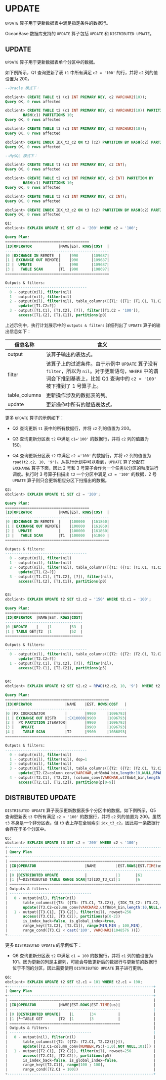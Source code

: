 # UPDATE

`UPDATE` 算子用于更新数据表中满足指定条件的数据行。

OceanBase 数据库支持的 `UPDATE` 算子包括 `UPDATE` 和 `DISTRIBUTED UPDATE`。

## UPDATE

`UPDATE` 算子用于更新数据表单个分区中的数据。

如下例所示，Q1 查询更新了表 `t1` 中所有满足 `c2 = '100'` 的行，并将 `c2` 列的值设置为 200。

```sql
--Oracle 模式下：

obclient> CREATE TABLE t1 (c1 INT PRIMARY KEY, c2 VARCHAR2(10));
Query OK, 0 rows affected 

obclient> CREATE TABLE t2 (c1 INT PRIMARY KEY, c2 VARCHAR2(10)) PARTITION BY 
        HASH(c1) PARTITIONS 10;
Query OK, 0 rows affected 

obclient> CREATE TABLE t3 (c1 INT PRIMARY KEY, c2 VARCHAR2(10));
Query OK, 0 rows affected 

obclient> CREATE INDEX IDX_t3_c2 ON t3 (c2) PARTITION BY HASH(c2) PARTITIONS 3;
Query OK, 0 rows affected

--MySQL 模式下：

obclient> CREATE TABLE t1 (c1 INT PRIMARY KEY, c2 INT);
Query OK, 0 rows affected 

obclient> CREATE TABLE t2 (c1 INT PRIMARY KEY, c2 INT) PARTITION BY 
        HASH(c1) PARTITIONS 10;
Query OK, 0 rows affected 

obclient> CREATE TABLE t3 (c1 INT PRIMARY KEY, c2 INT);
Query OK, 0 rows affected 

obclient> CREATE INDEX IDX_t3_c2 ON t3 (c2) PARTITION BY HASH(c2) PARTITIONS 3;
Query OK, 0 rows affected 

Q1: 
obclient> EXPLAIN UPDATE t1 SET c2 = '200' WHERE c2 = '100';

Query Plan:
======================================
|ID|OPERATOR            |NAME|EST. ROWS|COST  |
-----------------------------------------------
|0 |EXCHANGE IN REMOTE  |    |990      |109687|
|1 | EXCHANGE OUT REMOTE|    |990      |109687|
|2 |  UPDATE            |    |990      |109687|
|3 |   TABLE SCAN       |T1  |990      |108697|
===============================================

Outputs & filters:
-------------------------------------
  0 - output(nil), filter(nil)
  1 - output(nil), filter(nil)
  2 - output(nil), filter(nil), table_columns([{T1: ({T1: (T1.C1, T1.C2)})}]),
      update([T1.C2=?])
  3 - output([T1.C1], [T1.C2], [?]), filter([T1.C2 = '100']),
      access([T1.C2], [T1.C1]), partitions(p0)
```

上述示例中，执行计划展示中的 `outputs & filters` 详细列出了 `UPDATE` 算子的输出信息如下：

|   **信息名称**    |                                                **含义**                                                       |
|---------------|-------------------------------------------------------------------------------------------------------------------|
| output        | 该算子输出的表达式。                                                                                                        |
| filter        | 该算子上的过滤条件。由于示例中 `UPDATE` 算子没有 `filter`，所以为 `nil`。对于更新语句，`WHERE` 中的谓词会下推到基表上，比如 Q1 查询中的 `c2 = '100'` 被下推到了 1 号算子上。 |
| table_columns | 更新操作涉及的数据表的列。                                                                                                     |
| update        | 更新操作中所有的赋值表达式。                                                                                                    |

更多 `UPDATE` 算子的示例如下：

* Q2 查询更新 `t1` 表中的所有数据行，并将 `c2` 列的值置为 200。

* Q3 查询更新分区表 `t2` 中满足 `c1='100'` 的数据行，并将 `c2` 列的值置为 150。

* Q4 查询更新分区表 `t2` 中满足 `c2 ='100'` 的数据行，并将 `c2` 列的值置为 `rpad(t2.c2, 10, '9')`。从执行计划中可以看到，`UPDATE` 算子分配在 `EXCHANGE` 算子下面，因此 2 号和 3 号算子会作为一个任务以分区的粒度进行调度。执行时 3 号算子扫描出 `t2` 一个分区中满足 `c2 = '100'` 的数据，2 号 `UPDATE` 算子则只会更新相应分区下扫描出的数据。

```sql
Q2: 
obclient> EXPLAIN UPDATE t1 SET c2 = '200';

Query Plan:
======================================
|ID|OPERATOR            |NAME|EST. ROWS|COST  |
-----------------------------------------------
|0 |EXCHANGE IN REMOTE  |    |100000   |161860|
|1 | EXCHANGE OUT REMOTE|    |100000   |161860|
|2 |  UPDATE            |    |100000   |161860|
|3 |   TABLE SCAN       |T1  |100000   |61860 |
===============================================

Outputs & filters:
-------------------------------------
  0 - output(nil), filter(nil)
  1 - output(nil), filter(nil)
  2 - output(nil), filter(nil), table_columns([{T1: ({T1: (T1.C1, T1.C2)})}]),
      update([T1.C2=?])
  3 - output([T1.C1], [T1.C2], [?]), filter(nil),
      access([T1.C2], [T1.C1]), partitions(p0)

     
Q3: 
obclient> EXPLAIN UPDATE t2 SET t2.c2 = '150' WHERE t2.c1 = '100';

Query Plan:
===================================
|ID|OPERATOR  |NAME|EST. ROWS|COST|
-----------------------------------
|0 |UPDATE    |    |1        |53  |
|1 | TABLE GET|T2  |1        |52  |
===================================

Outputs & filters:
-------------------------------------
  0 - output(nil), filter(nil), table_columns([{T2: ({T2: (T2.C1, T2.C2)})}]),
      update([T2.C2=?])
  1 - output([T2.C1], [T2.C2], [?]), filter(nil),
      access([T2.C1], [T2.C2]), partitions(p5)
      

Q4: 
obclient> EXPLAIN UPDATE t2 SET t2.c2 = RPAD(t2.c2, 10, '9')  WHERE t2.c2 = '100';

Query Plan:
===============================================
|ID|OPERATOR               |NAME    |EST. ROWS|COST   |
-------------------------------------------------------
|0 |PX COORDINATOR         |        |9900     |1096793|
|1 | EXCHANGE OUT DISTR    |:EX10000|9900     |1096793|
|2 |  PX PARTITION ITERATOR|        |9900     |1096793|
|3 |   UPDATE              |        |9900     |1096793|
|4 |    TABLE SCAN         |T2      |9900     |1086893|
=======================================================

Outputs & filters:
-------------------------------------
  0 - output(nil), filter(nil)
  1 - output(nil), filter(nil), dop=1
  2 - output(nil), filter(nil)
  3 - output(nil), filter(nil), table_columns([{T2: ({T2: (T2.C1, T2.C2)})}]),
      update([T2.C2=column_conv(VARCHAR,utf8mb4_bin,length:10,NULL,RPAD(T2.C2, 10, ?))])
  4 - output([T2.C1], [T2.C2], [column_conv(VARCHAR,utf8mb4_bin,length:10,NULL,RPAD(T2.C2, 10, ?))]), filter([T2.C2 = '100']),
      access([T2.C1], [T2.C2]), partitions(p[0-9])
```

## DISTRIBUTED UPDATE

`DISTRIBUTED UPDATE` 算子表示更新数据表多个分区中的数据。如下例所示，Q5 查询更新表 `t3` 中所有满足 `c2 < '100'` 的数据行，并将 `c2` 列的值置为 200。虽然 `t3` 本身是一个非分区表，但 `t3` 表上存在全局索引 `idx_t3_c2`，因此每一条数据行会存在于多个分区中。

```sql
Q5: 
obclient> EXPLAIN UPDATE t3 SET c2 = '200' WHERE c2 < '100';
+--------------------------------------------------------------------------------------------------------+
| Query Plan                                                                                             |
+--------------------------------------------------------------------------------------------------------+
| =======================================================================                                |
| |ID|OPERATOR                      |NAME         |EST.ROWS|EST.TIME(us)|                                |
| -----------------------------------------------------------------------                                |
| |0 |DISTRIBUTED UPDATE            |             |1       |61          |                                |
| |1 |└─DISTRIBUTED TABLE RANGE SCAN|T3(IDX_T3_C2)|1       |6           |                                |
| =======================================================================                                |
| Outputs & filters:                                                                                     |
| -------------------------------------                                                                  |
|   0 - output(nil), filter(nil)                                                                         |
|       table_columns([{T3: ({T3: (T3.C1, T3.C2)}, {IDX_T3_C2: (T3.C2, T3.C1)})}]),                      |
|       update([T3.C2=column_conv(VARCHAR2,utf8mb4_bin,length:10,NULL,cast('200', VARCHAR2(1048576 )))]) |
|   1 - output([T3.C1], [T3.C2]), filter(nil), rowset=256                                                |
|       access([T3.C1], [T3.C2]), partitions(p[0-2])                                                     |
|       is_index_back=false, is_global_index=true,                                                       |
|       range_key([T3.C2], [T3.C1]), range(MIN,MIN ; 100,MIN),                                           |
|       range_cond([T3.C2 < cast('100', VARCHAR2(1048576 ))])                                            |
+--------------------------------------------------------------------------------------------------------+
```

更多 `DISTRIBUTED UPDATE` 的示例如下：

* Q6 查询更新分区表 `t2` 中满足 `c1 = 100` 的数据行，并将 `c1` 列的值设置为 101。因为更新的列是主键列，可能会导致更新后的数据行与更新前的数据行位于不同的分区，因此需要使用 `DISTRIBUTED UPDATE` 算子进行更新。

```sql
Q6: 
obclient> EXPLAIN UPDATE t2 SET t2.c1 = 101 WHERE t2.c1 = 100;
+------------------------------------------------------------------+
| Query Plan                                                       |
+------------------------------------------------------------------+
| ==================================================               |
| |ID|OPERATOR          |NAME|EST.ROWS|EST.TIME(us)|               |
| --------------------------------------------------               |
| |0 |DISTRIBUTED UPDATE|    |1       |34          |               |
| |1 |└─TABLE GET       |T2  |1       |3           |               |
| ==================================================               |
| Outputs & filters:                                               |
| -------------------------------------                            |
|   0 - output(nil), filter(nil)                                   |
|       table_columns([{T2: ({T2: (T2.C1, T2.C2)})}]),             |
|       update([T2.C1=column_conv(NUMBER,PS:(-1,0),NOT NULL,101)]) |
|   1 - output([T2.C1], [T2.C2]), filter(nil), rowset=256          |
|       access([T2.C1], [T2.C2]), partitions(p5)                   |
|       is_index_back=false, is_global_index=false,                |
|       range_key([T2.C1]), range[100 ; 100],                      |
|       range_cond([T2.C1 = 100])                                  |
+------------------------------------------------------------------+
```
